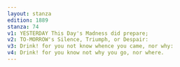 ```yaml
---
layout: stanza
edition: 1889
stanza: 74
v1: YESTERDAY This Day's Madness did prepare;
v2: TO-MORROW's Silence, Triumph, or Despair:
v3: Drink! for you not know whence you came, nor why:
v4: Drink! for you know not why you go, nor where.
---
```

